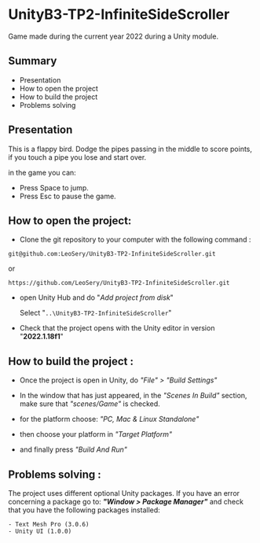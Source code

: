 # UnityB3-TP2-InfiniteSideScroller

Game made during the current year 2022 during a Unity module.

## Summary

- Presentation
- How to open the project
- How to build the project
- Problems solving

## Presentation

This is a flappy bird. Dodge the pipes passing in the middle to score points, if you touch a pipe you lose and start over.

in the game you can:

- Press Space to jump.
- Press Esc to pause the game.

## How to open the project:

- Clone the git repository to your computer with the following command :

```
git@github.com:LeoSery/UnityB3-TP2-InfiniteSideScroller.git
```

or

```
https://github.com/LeoSery/UnityB3-TP2-InfiniteSideScroller.git
```

- open Unity Hub and do "_Add project from disk_"

  Select "`..\UnityB3-TP2-InfiniteSideScroller`"

- Check that the project opens with the Unity editor in version "**2022.1.18f1**"

## How to build the project :

- Once the project is open in Unity, do _"File" > "Build Settings"_

- In the window that has just appeared, in the _"Scenes In Build"_ section, make sure that _"scenes/Game"_ is checked.

- for the platform choose: _"PC, Mac & Linux Standalone"_

- then choose your platform in _"Target Platform"_

- and finally press _"Build And Run"_

## Problems solving :

The project uses different optional Unity packages.
If you have an error concerning a package go to: **_"Window > Package Manager"_** and check that you have the following packages installed:

```
- Text Mesh Pro (3.0.6)
- Unity UI (1.0.0)
```
